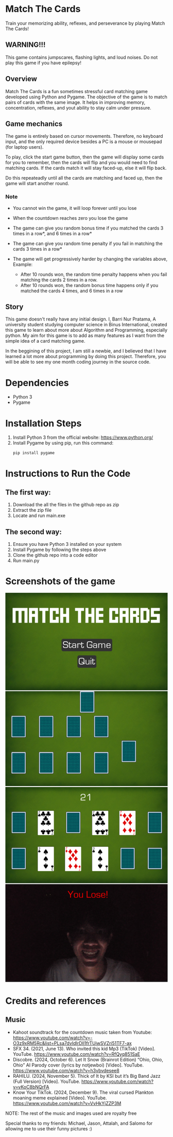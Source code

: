 ﻿# Match The Cards
Train your memorizing ability, reflexes, and perseverance by playing Match The Cards! 

## WARNING!!!
This game contains jumpscares, flashing lights, and loud noises. Do not play this game if you have epilepsy!

## Overview
Match The Cards is a fun sometimes stressful card matching game developed using Python and Pygame. The objective of the game is to match pairs of cards with the same image. It helps in improving memory, concentration, reflexes, and yout ability to stay calm under pressure.

## Game mechanics
The game is entirely based on cursor movements. Therefore, no keyboard input, and the only required device besides a PC is a mouse or mousepad (for laptop users).

To play, click the start game button, then the game will display some cards for you to remember, then the cards will flip and you would need to find matching cards. If the cards match it will stay faced-up, else it will flip back.

Do this repeateadly until all the cards are matching and faced up, then the game will start another round.

### Note
- You cannot win the game, it will loop forever until you lose
- When the countdown reaches zero you lose the game

- The game can give you random bonus time if you matched the cards 3 times in a row*, and 6 times in a row*
- The game can give you random time penalty if you fail in matching the cards 3 times in a row*

- The game will get progressively harder by changing the variables above, Example: 
    - After 10 rounds won, the random time penalty happens when you fail matching the cards 2 times in a row.
    - After 10 rounds won, the random bonus time happens only if you matched the cards 4 times, and 6 times in a row

## Story
This game doesn't really have any initial design. I, Barri Nur Pratama, A university student studying computer science in Binus International, created this game to learn about more about Algorithm and Programming, especially python. My aim for this game is to add as many features as I want from the simple idea of a card matching game.

In the beggining of this project, I am still a newbie, and I believed that I have learned a lot more about programming by doing this project. Therefore, you will be able to see my one month coding journey in the source code. 

# Dependencies
- Python 3
- Pygame

# Installation Steps
1. Install Python 3 from the official website: https://www.python.org/
2. Install Pygame by using pip, run this command:
   ```
   pip install pygame
   ```

# Instructions to Run the Code
## The first way:
1. Download the all the files in the github repo as zip
2. Extract the zip file
3. Locate and run main.exe

## The second way:
1. Ensure you have Python 3 installed on your system
2. Install Pygame by following the steps above
3. Clone the github repo into a code editor
4. Run main.py

# Screenshots of the game
![image alt](https://github.com/Barrizzz/CardGame/blob/8d3d44c5bb7ef39119bb3824f9b7e381c81c0dce/screenshots/Screenshot1.png)
![image alt](https://github.com/Barrizzz/CardGame/blob/8d3d44c5bb7ef39119bb3824f9b7e381c81c0dce/screenshots/Screenshot2.png)
![image alt](https://github.com/Barrizzz/CardGame/blob/8d3d44c5bb7ef39119bb3824f9b7e381c81c0dce/screenshots/Screenshot3.png)
![image alt](https://github.com/Barrizzz/CardGame/blob/8d3d44c5bb7ef39119bb3824f9b7e381c81c0dce/screenshots/Screenshot4.png)

# Credits and references
## Music
- Kahoot soundtrack for the countdown music taken from Youtube: https://www.youtube.com/watch?v=-O3z9xRM5Rc&list=PLsa7dvIdIrDll1frTUiwSVZri51TF7-ax
- SFX 34. (2021, June 13). Who invited this kid Mp3 (TikTok) [Video]. YouTube. https://www.youtube.com/watch?v=RfQyq851SaE
- Discobre. (2024, October 6). Let It Snow (Brainrot Edition) “Ohio, Ohio, Ohio” AI Parody cover (lyrics by notjewboi) [Video]. YouTube. https://www.youtube.com/watch?v=h3vbvdesee8
- RAHILU. (2024, November 5). Thick of It by KSI but it’s Big Band Jazz (Full Version) [Video]. YouTube. https://www.youtube.com/watch?v=vKoC8bNQrFA
- Know Your TikTok. (2024, December 9). The viral cursed Plankton moaning meme explained [Video]. YouTube. https://www.youtube.com/watch?v=VvHkYjZZP3M

NOTE: The rest of the music and images used are royalty free

Special thanks to my friends: Michael, Jason, Attalah, and Salomo for allowing me to use their funny pictures :)
